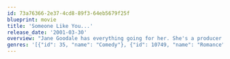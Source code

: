 ```yaml
---
id: 73a76366-2e37-4cd8-89f3-64eb5679f25f
blueprint: movie
title: 'Someone Like You...'
release_date: '2001-03-30'
overview: "Jane Goodale has everything going for her. She's a producer on a popular daytime talk show, and is in a hot romance with the show's dashing executive producer Ray. But when the relationship goes terribly awry, Jane begins an extensive study of the male animal, including her womanizing roommate Eddie. Jane puts her studies and romantic misadventure to use as a pseudonymous sex columnist -- and becomes a sensation."
genres: '[{"id": 35, "name": "Comedy"}, {"id": 10749, "name": "Romance"}]'
---
```

